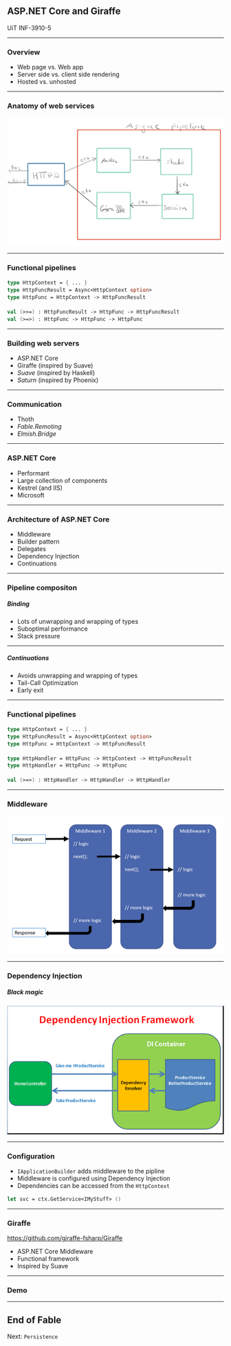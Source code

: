 <!-- .slide: data-background="#000000" -->
## ASP.NET Core and Giraffe

UiT INF-3910-5

---

### Overview

* Web page vs. Web app
* Server side vs. client side rendering
* Hosted vs. unhosted

---

### Anatomy of web services

![Web pipeline](web-pipeline.png)

---

### Functional pipelines

```fsharp
type HttpContext = { ... }
type HttpFuncResult = Async<HttpContext option>
type HttpFunc = HttpContext -> HttpFuncResult

val (>>=) : HttpFuncResult -> HttpFunc -> HttpFuncResult
val (>=>) : HttpFunc -> HttpFunc -> HttpFunc

```

---

### Building web servers

* ASP.NET Core
* Giraffe (inspired by Suave)
* _Suave_ (inspired by Haskell)
* _Saturn_ (inspired by Phoenix)

---

### Communication

* Thoth
* _Fable.Remoting_
* _Elmish.Bridge_

---

### ASP.NET Core

* Performant
* Large collection of components
* Kestrel (and IIS)
* Microsoft

---

### Architecture of ASP.NET Core

* Middleware
* Builder pattern
* Delegates
* Dependency Injection
* Continuations

---

### Pipeline compositon

##### Binding

* Lots of unwrapping and wrapping of types
* Suboptimal performance
* Stack pressure
---

##### Continuations

* Avoids unwrapping and wrapping of types
* Tail-Call Optimization
* Early exit

---

### Functional pipelines

```fsharp
type HttpContext = { ... }
type HttpFuncResult = Async<HttpContext option>
type HttpFunc = HttpContext -> HttpFuncResult

type HttpHandler = HttpFunc -> HttpContext -> HttpFuncResult
type HttpHandler = HttpFunc -> HttpFunc

val (>=>) : HttpHandler -> HttpHandler -> HttpHandler
```

---

### Middleware

![Delegate pipeline](request-delegate-pipeline.png)

---

### Dependency Injection

##### Black magic

![DI](DI.png)

---


### Configuration

* `IApplicationBuilder` adds middleware to the pipline
* Middleware is configured using Dependency Injection
* Dependencies can be accessed from the `HttpContext`

```fsharp
let svc = ctx.GetService<IMyStuff> ()
```

---

### Giraffe

https://github.com/giraffe-fsharp/Giraffe

* ASP.NET Core Middleware
* Functional framework
* Inspired by Suave

---

### Demo

---

<!-- .slide: data-background="#000000" -->
## End of Fable

Next: `Persistence`

